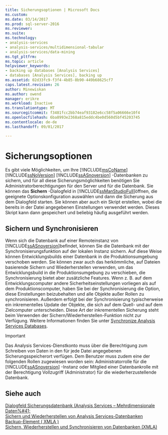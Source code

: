 ```yaml
---
title: Sicherungsoptionen | Microsoft Docs
ms.custom: 
ms.date: 03/14/2017
ms.prod: sql-server-2016
ms.reviewer: 
ms.suite: 
ms.technology:
- analysis-services
- analysis-services/multidimensional-tabular
- analysis-services/data-mining
ms.tgt_pltfrm: 
ms.topic: article
helpviewer_keywords:
- backing up databases [Analysis Services]
- databases [Analysis Services], backing up
ms.assetid: 02d33fc9-f3f4-4b85-8b90-449b68625cf7
caps.latest.revision: 26
author: Minewiskan
ms.author: owend
manager: erikre
ms.workload: Inactive
ms.translationtype: MT
ms.sourcegitcommit: f3481fcc2bb74eaf93182e6cc58f5a06666e10f4
ms.openlocfilehash: 6ba8993e2368a815eddc4be0d560d5bf45203745
ms.contentlocale: de-de
ms.lasthandoff: 09/01/2017

---
```

# <a name="backup-options"></a>Sicherungsoptionen
  Es gibt viele Möglichkeiten, um Ihre [!INCLUDE[msCoName](../../includes/msconame-md.md)] [!INCLUDE[ssNoVersion](../../includes/ssnoversion-md.md)] [!INCLUDE[ssASnoversion](../../includes/ssasnoversion-md.md)] -Datenbanken zu sichern, und für all diese Sicherungsmöglichkeiten benötigen Sie Administratorberechtigungen für den Server und für die Datenbank. Sie können das **Sichern** -Dialogfeld in [!INCLUDE[ssManStudioFull](../../includes/ssmanstudiofull-md.md)]öffnen, die geeignete Optionskonfiguration auswählen und dann die Sicherung aus dem Dialogfeld starten. Sie können aber auch ein Skript erstellen, wobei die bereits in der Datei angegebenen Einstellungen verwendet werden. Dieses Skript kann dann gespeichert und beliebig häufig ausgeführt werden.  
  
## <a name="backup-and-synchronize"></a>Sichern und Synchronisieren  
 Wenn sich die Datenbank auf einer Remoteinstanz von [!INCLUDE[ssASnoversion](../../includes/ssasnoversion-md.md)]befindet, können Sie die Datenbank mit der Synchronisierungsfunktion auf der lokalen Instanz sichern. Auf diese Weise können Entwicklungsbuilds einer Datenbank in die Produktionsumgebung verschoben werden. Sie können zwar auch das herkömmliche, auf Dateien basierende Sichern und Wiederherstellen verwenden, um das Entwicklungsbuild in die Produktionsumgebung zu verschieben, die Synchronisierung bietet aber zusätzliche Features. Wenn z. B. auf dem Entwicklungscomputer andere Sicherheitseinstellungen vorliegen als auf dem Produktionscomputer, haben Sie bei der Synchronisierung die Option, diese Einstellungen beizubehalten und alle Objekte außer Rollen zu synchronisieren. Außerdem erfolgt bei der Synchronisierung typischerweise ein inkrementelles Update der Objekte, die sich auf dem Quell- und auf dem Zielcomputer unterscheiden. Diese Art der inkrementellen Sicherung steht beim Verwenden der Sichern/Wiederherstellen-Funktion nicht zur Verfügung. Weitere Informationen finden Sie unter [Synchronize Analysis Services Databases](../../analysis-services/multidimensional-models/synchronize-analysis-services-databases.md).  
  
> [!IMPORTANT]  
>  Das Analysis Services-Dienstkonto muss über die Berechtigung zum Schreiben von Daten in den für jede Datei angegebenen Sicherungsspeicherort verfügen. Dem Benutzer muss zudem eine der folgenden Rollen zugewiesen worden sein: Administratorrolle für die [!INCLUDE[ssASnoversion](../../includes/ssasnoversion-md.md)] -Instanz oder Mitglied einer Datenbankrolle mit der Berechtigung Vollzugriff (Administrator) für die wiederherzustellende Datenbank.  
  
## <a name="see-also"></a>Siehe auch  
 [Dialogfeld Sicherungsdatenbank &#40;Analysis Services – Mehrdimensionale Daten%#41;](http://msdn.microsoft.com/library/7811ce7d-6c37-4189-bfa6-ef36fb4932db)   
 [Sichern und Wiederherstellen von Analysis Services-Datenbanken](../../analysis-services/multidimensional-models/backup-and-restore-of-analysis-services-databases.md)   
 [Backup-Element &#40; XMLA &#41;](../../analysis-services/xmla/xml-elements-commands/backup-element-xmla.md)   
 [Sichern, Wiederherstellen und Synchronisieren von Datenbanken &#40;XMLA&#41;](../../analysis-services/multidimensional-models-scripting-language-assl-xmla/backing-up-restoring-and-synchronizing-databases-xmla.md)  
  
  

